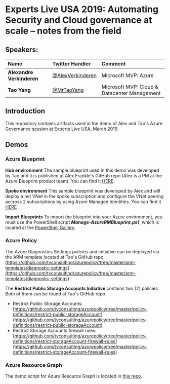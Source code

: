 # Experts Live USA 2019: Automating Security and Cloud governance at scale – notes from the field
## Speakers:
| Name | Twitter Handler | Comment
|:--- | :--- | :---
|**Alexandre Verkinderen**|[@AlexVerkinderen](https://twitter.com/alexverkinderen)| Microsoft MVP: Azure |
|**Tao Yang**|[@MrTaoYang](https://twitter.com/mrtaoyang)| Microsoft MVP: Cloud & Datacenter Management |

## Introduction
This repository contains artifacts used in the demo of Alex and Tao's Azure Governance session at Experts Live USA, March 2019.

## Demos
### Azure Blueprint

**Hub environment**
The sample blueprint used in this demo was developed by Tao and it is published at Alex Frankle's GitHub repo (Alex is a PM at the Azure Blueprint product team). You can find it [HERE](https://github.com/tyconsulting/ExpertsLiveUSA2019/tree/master/Blueprint/managementSubConfig).

**Spoke environment**
This sample blueprint was developed by Alex and will deploy a net VNet in the spoke subscription and configure the VNet peering accross 2 subscriptions by using Azure Managed Identities. You can find it [HERE](https://github.com/tyconsulting/ExpertsLiveUSA2019/tree/master/Blueprint/Blueprint-VNET-peering)

**Import Blueprints**
To import the blueprint into your Azure environment, you must use the PowerShell script ***Manage-AzureRMBlueprint.ps1***, which is located at the [PowerShell Gallery](https://www.powershellgallery.com/packages/Manage-AzureRMBlueprint).

### Azure Policy
The Azure Diagnostics Settings policies and initiative can be deployed via the ARM template located at Tao's GitHub repo: [https://github.com/tyconsulting/azurepolicy/tree/master/arm-templates/diagnostic-settings](https://github.com/tyconsulting/azurepolicy/tree/master/arm-templates/diagnostic-settings)

The **Restrict Public Storage Accounts Initiative** contains two (2) policies. Both of them can be found at Tao's GitHub repo:
* Restrict Public Storage Accounts: [https://github.com/tyconsulting/azurepolicy/tree/master/policy-definitions/restrict-public-storageAccount](https://github.com/tyconsulting/azurepolicy/tree/master/policy-definitions/restrict-public-storageAccount)
* Restrict Storage Accounts firewall rules: [https://github.com/tyconsulting/azurepolicy/tree/master/policy-definitions/restrict-storageAccount-firewall-rules](https://github.com/tyconsulting/azurepolicy/tree/master/policy-definitions/restrict-storageAccount-firewall-rules)

### Azure Resource Graph
The demo script for Azure Resource Graph is located in [this repo](../master/resourceGraph/DemoQuery.ps1).